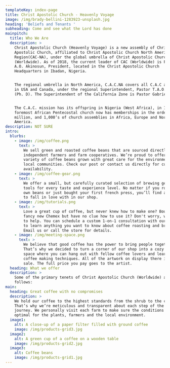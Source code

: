 ```yaml
---
templateKey: index-page
title: Christ Apostolic Church - Heavenly Voyage
image: /img/brady-bellini-1283923-unsplash.jpg
heading: 'Beliefs and Tenants '
subheading: Come and see what the Lord has done
mainpitch:
  title: Who We Are
  description: >
    Christ Apostolic Church (Heavenly Voyage) is a new assembly of Christ
    Apostolic Church, affiliated to Christ Apostolic Church North America
    Region(CAC-NA), under the global umbrella of Christ Apostolic Church
    (Worldwide). As of 2018, the current leader of CAC (Worldwide) is Pastor
    A.O. Akinosun, President, located in the Christ Apostolic Church
    Headquarters in Ibadan, Nigeria.


    The regional umbrella in North America, C.A.C.NA covers all C.A.C assemblies
    in USA and Canada, under the regional Superintendent, Pastor T.A.O. Agbeja,
    (Ph. D). The Superintendent of the California Zone is Pastor Gabriel Idowu. 


    The C.A.C. mission has its offspring in Nigeria (West Africa), in 1918. This
    foremost African Pentecostal church now has memberships in the order of 7
    million, and 1,000’s of church assemblies in Africa, Europe and North
    America. 
description: NOT SURE
intro:
  blurbs:
    - image: /img/coffee.png
      text: >
        We sell green and roasted coffee beans that are sourced directly from
        independent farmers and farm cooperatives. We’re proud to offer a
        variety of coffee beans grown with great care for the environment and
        local communities. Check our post or contact us directly for current
        availability.
    - image: /img/coffee-gear.png
      text: >
        We offer a small, but carefully curated selection of brewing gear and
        tools for every taste and experience level. No matter if you roast your
        own beans or just bought your first french press, you’ll find a gadget
        to fall in love with in our shop.
    - image: /img/tutorials.png
      text: >
        Love a great cup of coffee, but never knew how to make one? Bought a
        fancy new Chemex but have no clue how to use it? Don't worry, we’re here
        to help. You can schedule a custom 1-on-1 consultation with our baristas
        to learn anything you want to know about coffee roasting and brewing.
        Email us or call the store for details.
    - image: /img/meeting-space.png
      text: >
        We believe that good coffee has the power to bring people together.
        That’s why we decided to turn a corner of our shop into a cozy meeting
        space where you can hang out with fellow coffee lovers and learn about
        coffee making techniques. All of the artwork on display there is for
        sale. The full price you pay goes to the artist.
  heading: What we offer
  description: >
    Some of the primary tenets of Christ Apostolic Church (Worldwide) are as
    follows:
main:
  heading: Great coffee with no compromises
  description: >
    We hold our coffee to the highest standards from the shrub to the cup.
    That’s why we’re meticulous and transparent about each step of the coffee’s
    journey. We personally visit each farm to make sure the conditions are
    optimal for the plants, farmers and the local environment.
  image1:
    alt: A close-up of a paper filter filled with ground coffee
    image: /img/products-grid3.jpg
  image2:
    alt: A green cup of a coffee on a wooden table
    image: /img/products-grid2.jpg
  image3:
    alt: Coffee beans
    image: /img/products-grid1.jpg
---
```


